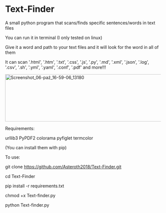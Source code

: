 # Text-Finder
A small python program that scans/finds specific sentences/words in text files

You can run it in terminal (I only tested on linux)

Give it a word and path to your text files and it will look for the word in all of them

It can scan '.html', '.htm', '.txt', '.css', '.js', '.py', '.md', '.xml', '.json', '.log', '.csv', '.sh', '.yml', '.yaml', '.conf', '.pdf' and more!!!

<img width="798" height="153" alt="Screenshot_06-paź_16-59-06_13180" src="https://github.com/user-attachments/assets/279a4fb8-5db6-4a33-9f6f-1bbcd6703cc7" />


Requirements:

urllib3
PyPDF2
colorama
pyfiglet
termcolor

(You can install them with pip)

To use:

git clone https://github.com/Asteroth2018/Text-Finder.git

cd Text-Finder

pip install -r requirements.txt

chmod +x Text-finder.py

python Text-finder.py
